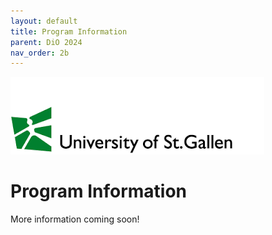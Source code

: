 ```yaml
---
layout: default
title: Program Information
parent: DiO 2024
nav_order: 2b
---
```


![DiO 2024](dio_2024_photos/dio_2024_2.png)

# Program Information

More information coming soon!